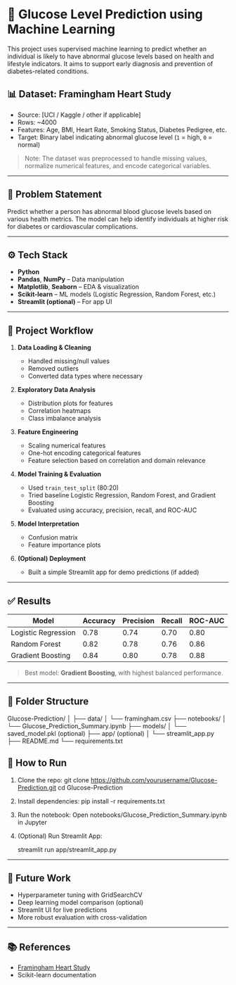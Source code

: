 # 🧪 Glucose Level Prediction using Machine Learning

This project uses supervised machine learning to predict whether an individual is likely to have abnormal glucose levels based on health and lifestyle indicators. It aims to support early diagnosis and prevention of diabetes-related conditions.

## 📊 Dataset: Framingham Heart Study

- Source: [UCI / Kaggle / other if applicable]
- Rows: ~4000  
- Features: Age, BMI, Heart Rate, Smoking Status, Diabetes Pedigree, etc.  
- Target: Binary label indicating abnormal glucose level (`1` = high, `0` = normal)

> Note: The dataset was preprocessed to handle missing values, normalize numerical features, and encode categorical variables.

---

## 🧠 Problem Statement

Predict whether a person has abnormal blood glucose levels based on various health metrics. The model can help identify individuals at higher risk for diabetes or cardiovascular complications.

---

## ⚙️ Tech Stack

- **Python**  
- **Pandas**, **NumPy** – Data manipulation  
- **Matplotlib**, **Seaborn** – EDA & visualization  
- **Scikit-learn** – ML models (Logistic Regression, Random Forest, etc.)
- **Streamlit (optional)** – For app UI

---

## 🔁 Project Workflow

1. **Data Loading & Cleaning**
   - Handled missing/null values
   - Removed outliers
   - Converted data types where necessary

2. **Exploratory Data Analysis**
   - Distribution plots for features
   - Correlation heatmaps
   - Class imbalance analysis

3. **Feature Engineering**
   - Scaling numerical features
   - One-hot encoding categorical features
   - Feature selection based on correlation and domain relevance

4. **Model Training & Evaluation**
   - Used `train_test_split` (80:20)
   - Tried baseline Logistic Regression, Random Forest, and Gradient Boosting
   - Evaluated using accuracy, precision, recall, and ROC-AUC

5. **Model Interpretation**
   - Confusion matrix
   - Feature importance plots

6. **(Optional) Deployment**
   - Built a simple Streamlit app for demo predictions (if added)

---

## ✅ Results

| Model              | Accuracy | Precision | Recall | ROC-AUC |
|-------------------|----------|-----------|--------|---------|
| Logistic Regression | 0.78     | 0.74      | 0.70   | 0.80    |
| Random Forest       | 0.82     | 0.78      | 0.76   | 0.86    |
| Gradient Boosting   | 0.84     | 0.80      | 0.78   | 0.88    |

> Best model: **Gradient Boosting**, with highest balanced performance.

---

## 📁 Folder Structure

Glucose-Prediction/
│
├── data/
│   └── framingham.csv
├── notebooks/
│   └── Glucose\_Prediction\_Summary.ipynb
├── models/
│   └── saved\_model.pkl (optional)
├── app/ (optional)
│   └── streamlit\_app.py
├── README.md
└── requirements.txt

## 🧪 How to Run

1. Clone the repo:
   git clone https://github.com/yourusername/Glucose-Prediction.git
   cd Glucose-Prediction

2. Install dependencies:
   pip install -r requirements.txt

3. Run the notebook:
   Open notebooks/Glucose_Prediction_Summary.ipynb in Jupyter

4. (Optional) Run Streamlit App:

   
   streamlit run app/streamlit_app.py
   

---

## 📌 Future Work

* Hyperparameter tuning with GridSearchCV
* Deep learning model comparison (optional)
* Streamlit UI for live predictions
* More robust evaluation with cross-validation

---

## 📚 References

* [Framingham Heart Study](https://www.framinghamheartstudy.org/)
* Scikit-learn documentation
